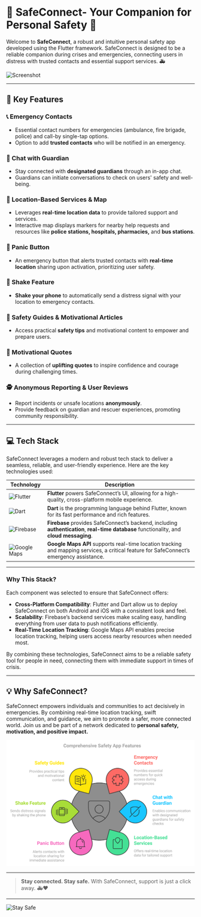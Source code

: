 # 🚨 SafeConnect- Your Companion for Personal Safety 🚨


Welcome to **SafeConnect**, a robust and intuitive personal safety app developed using the Flutter framework. SafeConnect is designed to be a reliable companion during crises and emergencies, connecting users in distress with trusted contacts and essential support services. 🚑

![Screenshot](./assets/sc.png)

---

## 🌟 Key Features

### 📞 Emergency Contacts
- Essential contact numbers for emergencies (ambulance, fire brigade, police) and call-by single-tap options.
- Option to add **trusted contacts** who will be notified in an emergency.

### 💬 Chat with Guardian
- Stay connected with **designated guardians** through an in-app chat.
- Guardians can initiate conversations to check on users' safety and well-being.

### 📍 Location-Based Services & Map
- Leverages **real-time location data** to provide tailored support and services.
- Interactive map displays markers for nearby help requests and resources like **police stations, hospitals, pharmacies,** and **bus stations**.

### 🚨 Panic Button
- An emergency button that alerts trusted contacts with **real-time location** sharing upon activation, prioritizing user safety.

### 📳 Shake Feature
- **Shake your phone** to automatically send a distress signal with your location to emergency contacts.

### 📘 Safety Guides & Motivational Articles
- Access practical **safety tips** and motivational content to empower and prepare users.

### 💪 Motivational Quotes
- A collection of **uplifting quotes** to inspire confidence and courage during challenging times.

### 🕵️ Anonymous Reporting & User Reviews
- Report incidents or unsafe locations **anonymously**.
- Provide feedback on guardian and rescuer experiences, promoting community responsibility.

---

## 💻 Tech Stack

SafeConnect leverages a modern and robust tech stack to deliver a seamless, reliable, and user-friendly experience. Here are the key technologies used:

| Technology       | Description |
|------------------|-------------|
| ![Flutter](https://img.shields.io/badge/Flutter-%2302569B.svg?style=for-the-badge&logo=flutter&logoColor=white) | **Flutter** powers SafeConnect’s UI, allowing for a high-quality, cross-platform mobile experience. |
| ![Dart](https://img.shields.io/badge/Dart-%230175C2.svg?style=for-the-badge&logo=dart&logoColor=white) | **Dart** is the programming language behind Flutter, known for its fast performance and rich features. |
| ![Firebase](https://img.shields.io/badge/Firebase-%23FFCA28.svg?style=for-the-badge&logo=firebase&logoColor=black) | **Firebase** provides SafeConnect’s backend, including **authentication**, **real-time database** functionality, and **cloud messaging**. |
| ![Google Maps](https://img.shields.io/badge/Google%20Maps-%234285F4.svg?style=for-the-badge&logo=google-maps&logoColor=white) | **Google Maps API** supports real-time location tracking and mapping services, a critical feature for SafeConnect’s emergency assistance. |

---

### Why This Stack?

Each component was selected to ensure that SafeConnect offers:

- **Cross-Platform Compatibility**: Flutter and Dart allow us to deploy SafeConnect on both Android and iOS with a consistent look and feel.
- **Scalability**: Firebase’s backend services make scaling easy, handling everything from user data to push notifications efficiently.
- **Real-Time Location Tracking**: Google Maps API enables precise location tracking, helping users access nearby resources when needed most.

By combining these technologies, SafeConnect aims to be a reliable safety tool for people in need, connecting them with immediate support in times of crisis.

---


## 💡 Why SafeConnect?



SafeConnect empowers individuals and communities to act decisively in emergencies. By combining real-time location tracking, swift communication, and guidance, we aim to promote a safer, more connected world. Join us and be part of a network dedicated to **personal safety, motivation, and positive impact.**


<p align="center">
    <img src="./assets/napkin-selection%20(16).png" alt="Features" width=700">
</p>



---

> **Stay connected. Stay safe.** With SafeConnect, support is just a click away. 🚑❤️

---

![Stay Safe](https://img.shields.io/badge/Stay_Safe-Connect_Together-red?style=for-the-badge&logo=appveyor)

